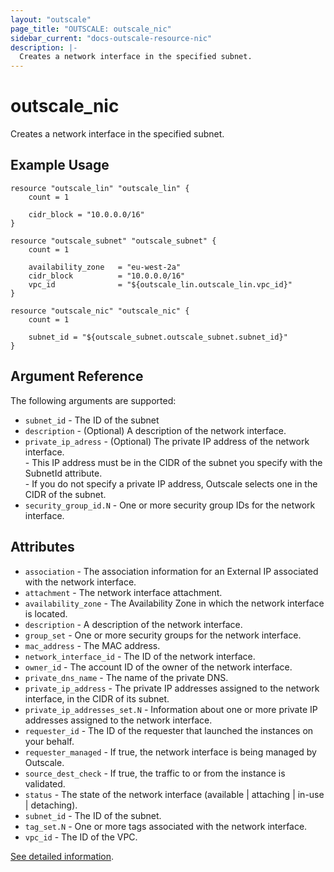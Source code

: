 ```yaml
---
layout: "outscale"
page_title: "OUTSCALE: outscale_nic"
sidebar_current: "docs-outscale-resource-nic"
description: |-
  Creates a network interface in the specified subnet.
---
```


# outscale_nic

Creates a network interface in the specified subnet.

## Example Usage

```hcl
resource "outscale_lin" "outscale_lin" {
    count = 1

    cidr_block = "10.0.0.0/16"
}

resource "outscale_subnet" "outscale_subnet" {
    count = 1

    availability_zone   = "eu-west-2a"
    cidr_block          = "10.0.0.0/16"
    vpc_id              = "${outscale_lin.outscale_lin.vpc_id}"
}

resource "outscale_nic" "outscale_nic" {
    count = 1

    subnet_id = "${outscale_subnet.outscale_subnet.subnet_id}"
}
```

## Argument Reference

The following arguments are supported:

* `subnet_id` - The ID of the subnet
* `description` - (Optional) A description of the network interface.
* `private_ip_adress` - (Optional) The private IP address of the network interface.\
\- This IP address must be in the CIDR of the subnet you specify with the SubnetId attribute. \
\- If you do not specify a private IP address, Outscale selects one in the CIDR of the subnet.
* `security_group_id.N` - One or more security group IDs for the network interface.

## Attributes

* `association` - The association information for an External IP associated with the network interface.
* `attachment` - The network interface attachment.
* `availability_zone` - The Availability Zone in which the network interface is located.
* `description` - A description of the network interface.
* `group_set` - One or more security groups for the network interface.
* `mac_address` - The MAC address.
* `network_interface_id` - The ID of the network interface.
* `owner_id` - The account ID of the owner of the network interface.
* `private_dns_name` - The name of the private DNS.
* `private_ip_address` - The private IP addresses assigned to the network interface, in the CIDR of its subnet.
* `private_ip_addresses_set.N` - Information about one or more private IP addresses assigned to the network interface.
* `requester_id` - The ID of the requester that launched the instances on your behalf.
* `requester_managed` - If true, the network interface is being managed by Outscale.
* `source_dest_check` - If true, the traffic to or from the instance is validated.
* `status` - The state of the network interface (available | attaching | in-use | detaching).
* `subnet_id` - The ID of the subnet.
* `tag_set.N` - One or more tags associated with the network interface.
* `vpc_id` - The ID of the VPC.

[See detailed information](http://docs.outscale.com/api_fcu/operations/Action_CreateNetworkInterface_get.html#_api_fcu-action_createnetworkinterface_get).
